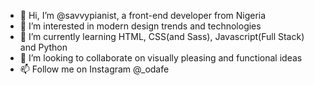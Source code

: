- 👋 Hi, I’m @savvypianist, a front-end developer from Nigeria
- 👀 I’m interested in modern design trends and technologies
- 🌱 I’m currently learning HTML, CSS(and Sass), Javascript(Full Stack) and Python
- 💞️ I’m looking to collaborate on visually pleasing and functional ideas
- 📫 Follow me on Instagram @_odafe

<!---
savvypianist/savvypianist is a ✨ special ✨ repository because its `README.md` (this file) appears on your GitHub profile.
You can click the Preview link to take a look at your changes.
--->
